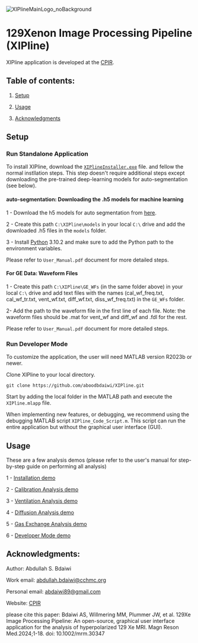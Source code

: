 ![XIPlineMainLogo_noBackground](https://github.com/aboodbdaiwi/HP129Xe_Analysis_App/assets/36932337/ee751c64-065b-4d8c-94b3-5edc89e14ac1)

# 129Xenon Image Processing Pipeline (XIPline)

XIPline application is developed at the [CPIR](https://www.cincinnatichildrens.org/research/divisions/c/cpir). 

## Table of contents:

1. [Setup](#setup)

2. [Usage](#Usage)

3. [Acknowledgments](#acknowledgements)


## Setup
### Run Standalone Application
To install XIPline, download the [`XIPlineInstaller.exe`](https://zenodo.org/records/13975562?token=eyJhbGciOiJIUzUxMiJ9.eyJpZCI6ImJlNGQ2ZmFlLTQ2YjItNGExZS04YjAwLTgxZDA2ZTk3MDg4MCIsImRhdGEiOnt9LCJyYW5kb20iOiJhMTBmNzE4YzhjMWRmOTM2ZGEwMzQyNTBjYzg4NDVlMyJ9.7TGIE0yU51SVSYzlYL2Z7KWqHLd5h5QzzvnxH1V4wxgOUZYN86PHANCFi2nalYeRfvkiCajC58_5RvA3SfQ7pw) file. and fellow the normal instllation steps. This step doesn't require additional steps except downloading the pre-trained deep-learning models for auto-segmentation (see below). 

#### auto-segmentation: Downloading the .h5 models for machine learning
1 - Download the h5 models for auto segmentation from [here](https://zenodo.org/records/13975562?token=eyJhbGciOiJIUzUxMiJ9.eyJpZCI6ImJlNGQ2ZmFlLTQ2YjItNGExZS04YjAwLTgxZDA2ZTk3MDg4MCIsImRhdGEiOnt9LCJyYW5kb20iOiJhMTBmNzE4YzhjMWRmOTM2ZGEwMzQyNTBjYzg4NDVlMyJ9.7TGIE0yU51SVSYzlYL2Z7KWqHLd5h5QzzvnxH1V4wxgOUZYN86PHANCFi2nalYeRfvkiCajC58_5RvA3SfQ7pw).

2 - Create this path `C:\XIPline\models` in your local `C:\` drive and add the downloaded .h5 files in the `models` folder. 

3 - Install [Python](https://www.python.org/downloads/) 3.10.2 and make sure to add the Python path to the environment variables.

Please refer to `User_Manual.pdf` document for more detailed steps. 

#### For GE Data: Waveform Files
1 - Create this path `C:\XIPline\GE_WFs` (in the same folder above) in your local `C:\` drive and add text files with the names (cal_wf_freq.txt, cal_wf_tr.txt, vent_wf.txt, diff_wf.txt, diss_wf_freq.txt) in the `GE_WFs` folder. 

2- Add the path to the waveform file in the first line of each file. Note: the waveform files should be .mat for vent_wf and diff_wf and .fdl for the rest. 

Please refer to `User_Manual.pdf` document for more detailed steps. 

### Run Developer Mode 

To customize the application, the user will need MATLAB version R2023b or newer. 

Clone XIPline to your local directory.

```
git clone https://github.com/aboodbdaiwi/XIPline.git
```

Start by adding the local folder in the MATLAB path and execute the `XIPline.mlapp` file. 

When implementing new features, or debugging, we recommend using the debugging MATLAB script `XIPline_Code_Script.m`. This script can run the entire application but without the graphical user interface (GUI). 

## Usage
These are a few analysis demos (please refer to the user's manual for step-by-step guide on performing all analysis)

1 - [Installation demo](https://www.youtube.com/watch?v=mWbWL6vIEUc&t=8s&ab_channel=AbdullahBdaiwi)

2 - [Calibration Analysis demo](https://www.youtube.com/watch?v=x1zQrBrFOZ8&ab_channel=AbdullahBdaiwi)

3 - [Ventilation Analysis demo](https://www.youtube.com/watch?v=qLTG6Hiz-q4&ab_channel=AbdullahBdaiwi)

4 - [Diffusion Analysis demo](https://www.youtube.com/watch?v=kItn_P4dDyw&ab_channel=AbdullahBdaiwi)

5 - [Gas Exchange Analysis demo](https://www.youtube.com/watch?v=_aerEFhWbm0&ab_channel=AbdullahBdaiwi)

6 - [Developer Mode demo](https://www.youtube.com/watch?v=fEjruhWYejA&t=494s&ab_channel=AbdullahBdaiwi)

## Acknowledgments:
Author: Abdullah S. Bdaiwi

Work email: abdullah.bdaiwi@cchmc.org

Personal email: abdaiwi89@gmail.com

Website: [CPIR](https://www.cincinnatichildrens.org/research/divisions/c/cpir)

please cite this paper: Bdaiwi AS, Willmering MM, Plummer JW, et al. 129Xe Image Processing Pipeline: An open-source, graphical user interface application for the analysis of hyperpolarized 129 Xe MRI. Magn Reson Med.2024;1-18. doi: 10.1002/mrm.30347

